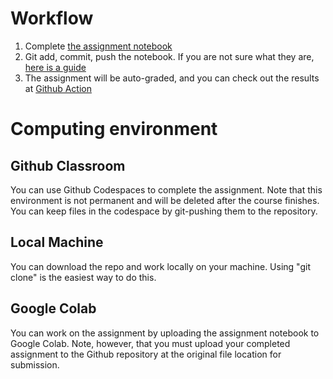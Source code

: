 # Workflow

1. Complete [the assignment notebook](assignment/assignment.ipynb)
2. Git add, commit, push the notebook. If you are not sure what they are, [here is a guide](https://graphite.dev/guides/git-add-commit-push)
3. The assignment will be auto-graded, and you can check out the results at [Github Action](https://docs.github.com/en/education/manage-coursework-with-github-classroom/learn-with-github-classroom/view-autograding-results)


# Computing environment

## Github Classroom

You can use Github Codespaces to complete the assignment. Note that this environment is not permanent and will be deleted after the course finishes. You can keep files in the codespace by git-pushing them to the repository.

## Local Machine

You can download the repo and work locally on your machine. Using "git clone" is the easiest way to do this.

## Google Colab

You can work on the assignment by uploading the assignment notebook to Google Colab. Note, however, that you  must upload your completed assignment to the Github repository at the original file location for submission.